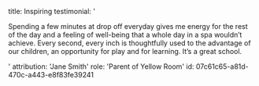 title: Inspiring
testimonial: '<p>Spending a few minutes at drop off everyday gives me energy for the rest of the day and a feeling of well-being that a whole day in a spa wouldn’t achieve. Every second, every inch is thoughtfully used to the advantage of our children, an opportunity for play and for learning. It’s a great school.&nbsp;&nbsp;</p>'
attribution: 'Jane Smith'
role: 'Parent of Yellow Room'
id: 07c61c65-a81d-470c-a443-e8f83fe39241
